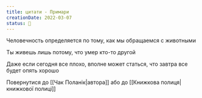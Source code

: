 ```yaml
---
title: цитати - Примари
creationDate: 2022-03-07
status: 🌱
---
```

<div style="display: grid; grid-gap: 1em; grid-template-columns: repeat(1fr);">
<div class="backlink-box">
Человечность определяется по тому, как мы обращаемся с животными
</div>

<div class="backlink-box">
Ты живешь лишь потому, что умер кто-то другой
</div>

<div class="backlink-box">
Даже если сегодня все плохо, вполне может статься, что завтра все будет опять хорошо
</div>
</div>

Повернутися до [[Чак Поланік|автора]] або до [[Книжкова полиця|книжкової полиці]]
